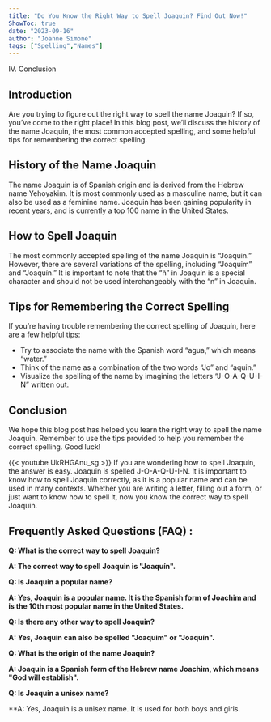 ```yaml
---
title: "Do You Know the Right Way to Spell Joaquin? Find Out Now!"
ShowToc: true 
date: "2023-09-16"
author: "Joanne Simone" 
tags: ["Spelling","Names"]
---
```

IV. Conclusion

## Introduction

Are you trying to figure out the right way to spell the name Joaquin? If so, you’ve come to the right place! In this blog post, we’ll discuss the history of the name Joaquin, the most common accepted spelling, and some helpful tips for remembering the correct spelling.

## History of the Name Joaquin

The name Joaquin is of Spanish origin and is derived from the Hebrew name Yehoyakim. It is most commonly used as a masculine name, but it can also be used as a feminine name. Joaquin has been gaining popularity in recent years, and is currently a top 100 name in the United States.

## How to Spell Joaquin

The most commonly accepted spelling of the name Joaquin is “Joaquin.” However, there are several variations of the spelling, including “Joaquim” and “Joaquín.” It is important to note that the “ñ” in Joaquín is a special character and should not be used interchangeably with the “n” in Joaquin.

## Tips for Remembering the Correct Spelling

If you’re having trouble remembering the correct spelling of Joaquin, here are a few helpful tips:

- Try to associate the name with the Spanish word “agua,” which means “water.”
- Think of the name as a combination of the two words “Jo” and “aquin.”
- Visualize the spelling of the name by imagining the letters “J-O-A-Q-U-I-N” written out.

## Conclusion

We hope this blog post has helped you learn the right way to spell the name Joaquin. Remember to use the tips provided to help you remember the correct spelling. Good luck!

{{< youtube UkRHGAnu_sg >}} 
If you are wondering how to spell Joaquin, the answer is easy. Joaquin is spelled J-O-A-Q-U-I-N. It is important to know how to spell Joaquin correctly, as it is a popular name and can be used in many contexts. Whether you are writing a letter, filling out a form, or just want to know how to spell it, now you know the correct way to spell Joaquin.

## Frequently Asked Questions (FAQ) :
**Q: What is the correct way to spell Joaquin?**

**A: The correct way to spell Joaquin is "Joaquín".**

**Q: Is Joaquin a popular name?**

**A: Yes, Joaquin is a popular name. It is the Spanish form of Joachim and is the 10th most popular name in the United States.**

**Q: Is there any other way to spell Joaquin?**

**A: Yes, Joaquin can also be spelled "Joaquim" or "Joaquín".**

**Q: What is the origin of the name Joaquin?**

**A: Joaquin is a Spanish form of the Hebrew name Joachim, which means "God will establish".**

**Q: Is Joaquin a unisex name?**

**A: Yes, Joaquin is a unisex name. It is used for both boys and girls.





